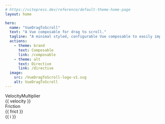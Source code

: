 ```yaml
---
# https://vitepress.dev/reference/default-theme-home-page
layout: home

hero:
  name: "VueDragToScroll"
  text: "A Vue composable for drag to scroll."
  tagline: "A minimal styled, configurable Vue composable to easily implement drag scroll."
  actions:
    - theme: brand
      text: Composable
      link: /composable
    - theme: alt
      text: Directive
      link: /directive
  image:
    src: /VueDragToScroll-logo-v1.svg
    alt: VueDragToScroll
---
```


<div class="flex gap-4">
  <div class="dark:bg-vpDark-soft bg-vpLight-soft rounded-xl w-fit p-4 px-6 mb-4">
    <label class="text-lg">VelocityMultiplier</label>
    <div class="flex gap-4 mt-2">
      <div class="bg-white/5 py-4 px-3 rounded">
        {{ velocity }}
      </div>
      <SliderRoot 
        v-model="velocityMultiplier" 
        class="relative flex items-center select-none touch-none w-[200px] h-5 mt-4"
        :max="50"
        :step="5"
      >
        <SliderTrack class="bg-vpDark-soft relative grow rounded-full h-[3px]">
          <SliderRange class="absolute bg-neutral-900 rounded-full h-full" />
        </SliderTrack>
        <SliderThumb
          class="block w-5 h-5 bg-vpDark-soft shadow-[0_2px_10px] shadow-neutral-900 rounded-[10px] hover:bg-violet3 focus:outline-none focus:shadow-[0_0_0_5px] focus:shadow-neutral-900"
          aria-label="Velocity Multiplier"
        />
      </SliderRoot>
    </div>
  </div>

  <div class="dark:bg-vpDark-soft bg-vpLight-soft rounded-xl w-fit p-4 px-6 mb-4">
    <label class="text-lg">Friction</label>
    <div class="flex gap-4 mt-2">
      <div class="bg-white/5 py-4 px-3 rounded">
        {{ frict }}
      </div>
      <SliderRoot 
        v-model="friction" 
        class="relative flex items-center select-none touch-none w-[200px] h-5 mt-4"
        :max="1"
        :min="0.9"
        :step="0.01"
      >
        <SliderTrack class="bg-vpDark-soft relative grow rounded-full h-[3px]">
          <SliderRange class="absolute bg-neutral-900 rounded-full h-full" />
        </SliderTrack>
        <SliderThumb
          class="block w-5 h-5 bg-vpDark-soft shadow-[0_2px_10px] shadow-neutral-900 rounded-[10px] hover:bg-violet3 focus:outline-none focus:shadow-[0_0_0_5px] focus:shadow-neutral-900"
          aria-label="Velocity Multiplier"
        />
      </SliderRoot>
    </div>
  </div>
</div>
<div ref="scrollContainer" class="scrollContainer flex gap-4">
  <div v-for="i in name" :key="i" class="scrollContainer-item dark:bg-vpDark-soft bg-vpLight-soft aspect-square rounded-xl text-8xl grid place-items-center"> {{ i }} </div>
</div>

<script setup>
import { ref, computed, onMounted, onUnmounted, watchEffect } from "vue";
import { SliderRange, SliderRoot, SliderThumb, SliderTrack } from 'radix-vue'
import { useDragToScroll } from "../lib/main";
const scrollContainer = ref(null);
const itemsShown = ref(3.5);
const name = ref("dragtoscroll")

const velocityMultiplier = ref([10]);
const friction = ref([0.95]);
const velocity = computed(() => velocityMultiplier.value[0])
const frict = computed(() => friction.value[0])

useDragToScroll(scrollContainer, {
  velocityMultiplier: velocity,
  friction: frict,
});

function calculateItemWidth(parentWidth, gap, itemCount) {
  return (parentWidth - gap * (itemCount - 1)) / itemCount;
}

function setItemWidths() {
  if (scrollContainer.value) {
    if (window.innerWidth < 600) {
      itemsShown.value = 1.5;
    } else if (window.innerWidth < 1024) {
      itemsShown.value = 2.5;
    } else {
      itemsShown.value = 3.5;
    }
    const containerWidth = scrollContainer.value.clientWidth;
    const itemWidth = calculateItemWidth(containerWidth, 16, itemsShown.value);
    scrollContainer.value.querySelectorAll(".scrollContainer-item").forEach((el) => {
      el.style.setProperty("width", `${itemWidth}px`);
      el.style.setProperty("height", `${itemWidth}px`);
    });
  }
}

onMounted(() => {
  setItemWidths();
  window.addEventListener("resize", setItemWidths);
});

onUnmounted(() => {
  window.removeEventListener("resize", setItemWidths);
});
</script>

<style scoped>
/* Hide scrollbar for Chrome, Safari and Opera */
.scrollContainer::-webkit-scrollbar {
  display: none;
}

/* Hide scrollbar for IE, Edge and Firefox */
.scrollContainer {
  -ms-overflow-style: none;  /* IE and Edge */
  scrollbar-width: none;  /* Firefox */
}
</style>